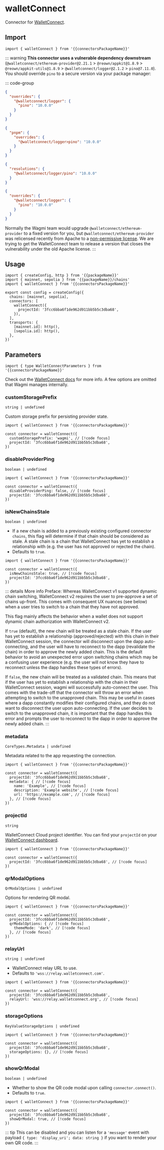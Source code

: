 <!-- <script setup>
const packageName = 'wagmi'
const connectorsPackageName = 'wagmi/connectors'
</script> -->

# walletConnect

Connector for [WalletConnect](https://walletconnect.com).

## Import

```ts-vue
import { walletConnect } from '{{connectorsPackageName}}'
```

::: warning
**This connector uses a vulnerable dependency downstream** (`@walletconnect/ethereum-provider@2.21.1` > `@reown/appkit@1.8.9` > `@reown/appkit-utils@1.8.9` > `@walletconnect/logger@2.1.2` > `pino@7.11.0`). You should override `pino` to a secure version via your package manager:
 
::: code-group
```json [npm]
{
  "overrides": {
    "@walletconnect/logger": {
      "pino": "10.0.0"
    }
  }
}
```
```json [pnpm]
{
  "pnpm": {
    "overrides": {
      "@walletconnect/logger>pino": "10.0.0"
    }
  }
}
```
```json [yarn]
{
  "resolutions": {
    "@walletconnect/logger/pino": "10.0.0"
  }
}
```
```json [bun]
{
  "overrides": {
    "@walletconnect/logger": {
      "pino": "10.0.0"
    }
  }
}
```

Normally the Wagmi team would upgrade `@walletconnect/ethereum-provider` to a fixed version for you, but `@walletconnect/ethereum-provider` was relicensed recently from Apache to a [non-permissive license](https://github.com/reown-com/appkit/blob/main/LICENSE.md). We are trying to get the WalletConnect team to release a version that closes the vulnerability under the old Apache license.
:::

## Usage

```ts-vue{3,8-10}
import { createConfig, http } from '{{packageName}}'
import { mainnet, sepolia } from '{{packageName}}/chains'
import { walletConnect } from '{{connectorsPackageName}}'

export const config = createConfig({
  chains: [mainnet, sepolia],
  connectors: [
    walletConnect({
      projectId: '3fcc6bba6f1de962d911bb5b5c3dba68',
    }),
  ],
  transports: {
    [mainnet.id]: http(),
    [sepolia.id]: http(),
  },
})
```

## Parameters

```ts-vue
import { type WalletConnectParameters } from '{{connectorsPackageName}}'
```

Check out the [WalletConnect docs](https://github.com/WalletConnect/walletconnect-monorepo/tree/v2.0/providers/ethereum-provider) for more info. A few options are omitted that Wagmi manages internally.

### customStoragePrefix <Badge :text="`${packageName === '@wagmi/core' ? '@wagmi/connectors@>=5.1.8' : `${packageName}@>=${packageName === 'wagmi' ? '2.12.8' : packageName === '@wagmi/vue' ? '0.0.40' : ''}`}`" />

`string | undefined`

Custom storage prefix for persisting provider state.

```ts-vue
import { walletConnect } from '{{connectorsPackageName}}'

const connector = walletConnect({
  customStoragePrefix: 'wagmi', // [!code focus]
  projectId: '3fcc6bba6f1de962d911bb5b5c3dba68',
})
```

### disableProviderPing

`boolean | undefined`

```ts-vue
import { walletConnect } from '{{connectorsPackageName}}'

const connector = walletConnect({
  disableProviderPing: false, // [!code focus]
  projectId: '3fcc6bba6f1de962d911bb5b5c3dba68',
})
```

### isNewChainsStale

`boolean | undefined`

- If a new chain is added to a previously existing configured connector `chains`, this flag
will determine if that chain should be considered as stale. A stale chain is a chain that
WalletConnect has yet to establish a relationship with (e.g. the user has not approved or
rejected the chain).
- Defaults to `true`.

```ts-vue
import { walletConnect } from '{{connectorsPackageName}}'

const connector = walletConnect({
  isNewChainsStale: true, // [!code focus]
  projectId: '3fcc6bba6f1de962d911bb5b5c3dba68',
})
```

::: details More info
Preface: Whereas WalletConnect v1 supported dynamic chain switching, WalletConnect v2 requires
the user to pre-approve a set of chains up-front. This comes with consequent UX nuances (see below) when
a user tries to switch to a chain that they have not approved.

This flag mainly affects the behavior when a wallet does not support dynamic chain authorization
with WalletConnect v2.

If `true` (default), the new chain will be treated as a stale chain. If the user
has yet to establish a relationship (approved/rejected) with this chain in their WalletConnect
session, the connector will disconnect upon the dapp auto-connecting, and the user will have to
reconnect to the dapp (revalidate the chain) in order to approve the newly added chain.
This is the default behavior to avoid an unexpected error upon switching chains which may
be a confusing user experience (e.g. the user will not know they have to reconnect
unless the dapp handles these types of errors).

If `false`, the new chain will be treated as a validated chain. This means that if the user
has yet to establish a relationship with the chain in their WalletConnect session, wagmi will successfully
auto-connect the user. This comes with the trade-off that the connector will throw an error
when attempting to switch to the unapproved chain. This may be useful in cases where a dapp constantly
modifies their configured chains, and they do not want to disconnect the user upon
auto-connecting. If the user decides to switch to the unapproved chain, it is important that the
dapp handles this error and prompts the user to reconnect to the dapp in order to approve
the newly added chain.
:::

### metadata

`CoreTypes.Metadata | undefined`

Metadata related to the app requesting the connection.

```ts-vue
import { walletConnect } from '{{connectorsPackageName}}'

const connector = walletConnect({
  projectId: '3fcc6bba6f1de962d911bb5b5c3dba68',
  metadata: { // [!code focus]
    name: 'Example', // [!code focus]
    description: 'Example website', // [!code focus]
    url: 'https://example.com', // [!code focus]
  }, // [!code focus]
})
```

### projectId

`string`

WalletConnect Cloud project identifier. You can find your `projectId` on your [WalletConnect dashboard](https://cloud.reown.com/sign-in).

```ts-vue
import { walletConnect } from '{{connectorsPackageName}}'

const connector = walletConnect({
  projectId: '3fcc6bba6f1de962d911bb5b5c3dba68', // [!code focus]
})
```

### qrModalOptions

`QrModalOptions | undefined`

Options for rendering QR modal.

```ts-vue
import { walletConnect } from '{{connectorsPackageName}}'

const connector = walletConnect({
  projectId: '3fcc6bba6f1de962d911bb5b5c3dba68',
  qrModalOptions: { // [!code focus]
    themeMode: 'dark', // [!code focus]
  }, // [!code focus]
})
```

### relayUrl

`string | undefined`

- WalletConnect relay URL to use.
- Defaults to `'wss://relay.walletconnect.com'`.

```ts-vue
import { walletConnect } from '{{connectorsPackageName}}'

const connector = walletConnect({
  projectId: '3fcc6bba6f1de962d911bb5b5c3dba68',
  relayUrl: 'wss://relay.walletconnect.org', // [!code focus]
})
```

### storageOptions

`KeyValueStorageOptions | undefined`

```ts-vue
import { walletConnect } from '{{connectorsPackageName}}'

const connector = walletConnect({
  projectId: '3fcc6bba6f1de962d911bb5b5c3dba68',
  storageOptions: {}, // [!code focus]
})
```

### showQrModal

`boolean | undefined`

- Whether to show the QR code modal upon calling `connector.connect()`.
- Defaults to `true`.

```ts-vue
import { walletConnect } from '{{connectorsPackageName}}'

const connector = walletConnect({
  projectId: '3fcc6bba6f1de962d911bb5b5c3dba68',
  showQrModal: true, // [!code focus]
})
```

::: tip
This can be disabled and you can listen for a `'message'` event with payload `{ type: 'display_uri'; data: string }` if you want to render your own QR code.
:::
